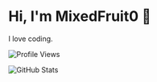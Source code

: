 # Hi, I'm MixedFruit0 👋

I love coding.

![Profile Views](https://komarev.com/ghpvc/?username=MixedFruit0&style=flat&color=blue)

![GitHub Stats](https://github-readme-stats.vercel.app/api?username=MixedFruit0&show_icons=true&theme=tokyonight&count_private=true)

